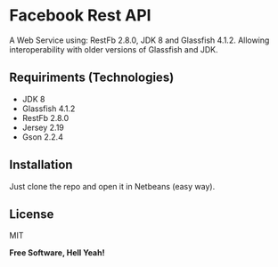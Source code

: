 # Facebook Rest API
A Web Service using: RestFb 2.8.0, JDK 8 and Glassfish 4.1.2. Allowing interoperability with older versions of Glassfish and JDK.

## Requiriments (Technologies)

  - JDK 8
  - Glassfish 4.1.2
  - RestFb 2.8.0
  - Jersey 2.19
  - Gson 2.2.4
  
## Installation

Just clone the repo and open it in Netbeans (easy way).


License
----

MIT


**Free Software, Hell Yeah!**

